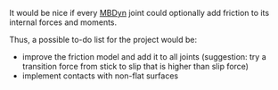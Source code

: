 It would be nice if every [MBDyn](http://www.mbdyn.org) joint could optionally add friction to its internal forces and moments.

Thus, a possible to-do list for the project would be:
 - improve the friction model and add it to all joints (suggestion: try a transition force from stick to slip that is higher than slip force)
 - implement contacts with non-flat surfaces
